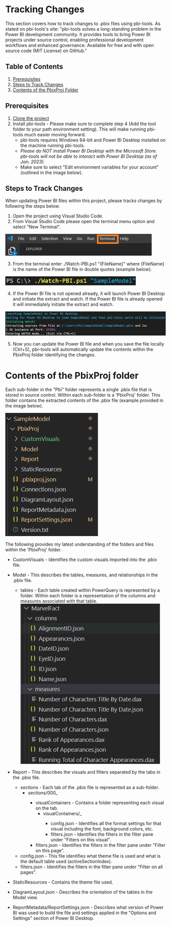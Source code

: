 # Tracking Changes
This section covers how to track changes to .pbix files using pbi-tools. As stated on pbi-tools's site:
"pbi-tools solves a long-standing problem in the Power BI development community. It provides tools to bring Power BI projects under source control, enabling professional development workflows and enhanced governance. Available for free and with open source code (MIT License) on GitHub."

## Table of Contents

1. [Prerequisites](#prerequisites)
2. [Steps to Track Changes](#steps-to-track-changes)
3. [Contents of the PbixProj Folder]()

## Prerequisites

1.	[Clone the project](./clone-project.md)
2.	Install pbi-tools - Please make sure to complete step 4 (Add the tool folder to your path environment setting). This will make running pbi-tools much easier moving forward.
    - pbi-tools requires Windows 64-bit and Power BI Desktop installed on the machine running pbi-tools. 
    - *Please do NOT install Power BI Desktop with the Microsoft Store. pbi-tools will not be able to interact with Power BI Desktop (as of Jan. 2023).*
    - Make sure to select "Edit environment variables for your account" (outlined in the image below).
 
## Steps to Track Changes

When updating Power BI files within this project, please tracks changes by following the steps below. 
1.	Open the project using Visual Studio Code.
2.	From Visual Studio Code please open the terminal menu option and select "New Terminal".

![Terminal](./images/part22-terminal.png)

3.	From the terminal enter ./Watch-PBI.ps1 "{FileName}" where {FileName} is the name of the Power BI file in double quotes (example below).

![Watch PBI](./images/part25-watch-pbi.png)
  
4.	If the Power BI file is not opened already, it will launch Power BI Desktop and initiate the extract and watch. If the Power BI file is already opened it will immediately initiate the extract and watch.

![Initiating Watch](./images/part25-initiate-watch.png)

5.	Now you can update the Power BI file and when you save the file locally (Ctrl+S), pbi-tools will automatically update the contents within the PbixProj folder identifying the changes.

# Contents of the PbixProj folder

Each sub-folder in the "Pbi" folder represents a single .pbix file that is stored in source control.  Within each sub-folder is a 'PbixProj' folder.  This folder contains the extracted contents of the .pbix file (example provided in the image below). 

![Main PbixProj contents](./images/part25-pbi-tools-pbixproj.png)

The following provides my latest understanding of the folders and files within the 'PbixProj' folder.

- CustomVisuals - Identifies the custom visuals imported into the .pbix file.
- Model - This describes the tables, measures, and relationships in the .pbix file.
    - tables - Each table created within PowerQuery is represented by a folder.  Within each folder is a representation of the columns and measures associated with that table.<br/>
    ![Tables PbixProj contents](./images/part25-pbi-tools-pbixproj-tables.png)

- Report - This describes the visuals and filters separated by the tabs in the .pbix file.
    - sections - Each tab of the .pbix file is represented as a sub-folder.
        - sections/000_<Tab Name>
            - visualContainers - Contains a folder representing each visual on the tab.
                - visualContainers/_<Visual Name>
                    - config.json - Identifies all the format settings for that visual including the font, background colors, etc.
                    - filters.json - Identifies the filters in the filter pane under "Filters on this visual".
            - filters.json - Identifies the filters in the filter pane under "Filter on this page".
    - config.json - This file identifies what theme file is used and what is the default table used (activeSectionIndex).
    - filters.json - Identifies the filters in the filter pane under "Filter on all pages". 
- StaticResources - Contains the theme file used.
- DiagramLayout.json - Describes the orientation of the tables in the Model view.
- ReportMetadata/ReportSettings.json - Describes what version of Power BI was used to build the file and settings applied in the "Options and Settings" section of Power BI Desktop.